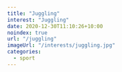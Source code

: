 ```yaml
---
title: "Juggling"
interest: "Juggling"
date: 2020-12-30T11:10:26+10:00
noindex: true
url: "/juggling"
imageUrl: "/interests/juggling.jpg"
categories:
  - sport
---
```

